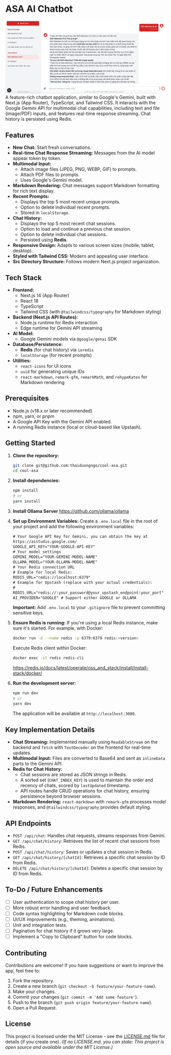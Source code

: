 # ASA AI Chatbot
![alt text](ASA.png "ASA")
A feature-rich chatbot application, similar to Google's Gemini, built with Next.js (App Router), TypeScript, and Tailwind CSS. It interacts with the Google Gemini API for multimodal chat capabilities, including text and file (image/PDF) inputs, and features real-time response streaming. Chat history is persisted using Redis.

## Features

*   **New Chat:** Start fresh conversations.
*   **Real-time Chat Response Streaming:** Messages from the AI model appear token by token.
*   **Multimodal Input:**
    *   Attach image files (JPEG, PNG, WEBP, GIF) to prompts.
    *   Attach PDF files to prompts.
    *   Uses Google's Gemini model.
*   **Markdown Rendering:** Chat messages support Markdown formatting for rich text display.
*   **Recent Prompts:**
    *   Displays the top 5 most recent unique prompts.
    *   Option to delete individual recent prompts.
    *   Stored in `localStorage`.
*   **Chat History:**
    *   Displays the top 5 most recent chat sessions.
    *   Option to load and continue a previous chat session.
    *   Option to delete individual chat sessions.
    *   Persisted using **Redis**.
*   **Responsive Design:** Adapts to various screen sizes (mobile, tablet, desktop).
*   **Styled with Tailwind CSS:** Modern and appealing user interface.
*   **Src Directory Structure:** Follows modern Next.js project organization.

## Tech Stack

*   **Frontend:**
    *   Next.js 14 (App Router)
    *   React 18
    *   TypeScript
    *   Tailwind CSS (with `@tailwindcss/typography` for Markdown styling)
*   **Backend (Next.js API Routes):**
    *   Node.js runtime for Redis interaction
    *   Edge runtime for Gemini API streaming
*   **AI Model:**
    *   Google Gemini models via `@google/genai` SDK
*   **Database/Persistence:**
    *   **Redis** (for chat history) via `ioredis`
    *   `localStorage` (for recent prompts)
*   **Utilities:**
    *   `react-icons` for UI icons
    *   `uuid` for generating unique IDs
    *   `react-markdown`, `remark-gfm`, `remarkMath`, and `rehypeKatex` for Markdown rendering

## Prerequisites

*   Node.js (v18.x or later recommended)
*   npm, yarn, or pnpm
*   A Google API Key with the Gemini API enabled.
*   A running Redis instance (local or cloud-based like Upstash).

## Getting Started

1.  **Clone the repository:**
    ```bash
    git clone git@github.com:thaiduongngo/cool-asa.git
    cd cool-asa
    ```

2.  **Install dependencies:**
    ```bash
    npm install
    # or
    yarn install
    ```

3.  **Install Ollama Server**
    https://github.com/ollama/ollama

4.  **Set up Environment Variables:**
    Create a `.env.local` file in the root of your project and add the following environment variables:

    ```.env.local
    # Your Google API Key for Gemini, you can obtain the key at https://aistudio.google.com/
    GOOGLE_API_KEY="YOUR-GOOGLE-API-KEY"
    # Your model settings
    GEMINI_MODEL="YOUR-GEMINI-MODEL-NAME"
    OLLAMA_MODEL="YOUR-OLLAMA-MODEL-NAME"
    # Your Redis connection URL
    # Example for local Redis:
    REDIS_URL="redis://localhost:6379"
    # Example for Upstash (replace with your actual credentials):
    # REDIS_URL="redis://:your_password@your_upstash_endpoint:your_port"
    AI_PROVIDER="GOOGLE" # Support either GOOGLE or OLLAMA
    ```
    **Important:** Add `.env.local` to your `.gitignore` file to prevent committing sensitive keys.

5.  **Ensure Redis is running:**
    If you're using a local Redis instance, make sure it's started. For example, with Docker:
    ```bash
    docker run -d --name redis -p 6379:6379 redis:<version>
    ```
    Execute Redis client within Docker:
    ```bash
    docker exec -it redis redis-cli
    ```
    https://redis.io/docs/latest/operate/oss_and_stack/install/install-stack/docker/
6.  **Run the development server:**
    ```bash
    npm run dev
    # or
    yarn dev
    ```
    The application will be available at `http://localhost:3000`.


## Key Implementation Details

*   **Chat Streaming:** Implemented manually using `ReadableStream` on the backend and `fetch` with `TextDecoder` on the frontend for real-time updates.
*   **Multimodal Input:** Files are converted to Base64 and sent as `inlineData` parts to the Gemini API.
*   **Redis for Chat History:**
    *   Chat sessions are stored as JSON strings in Redis.
    *   A sorted set (`CHAT_INDEX_KEY`) is used to maintain the order and recency of chats, scored by `lastUpdated` timestamp.
    *   API routes handle CRUD operations for chat history, ensuring persistence beyond browser sessions.
*   **Markdown Rendering:** `react-markdown` with `remark-gfm` processes model responses, and `@tailwindcss/typography` provides default styling.

## API Endpoints

*   `POST /api/chat`: Handles chat requests, streams responses from Gemini.
*   `GET /api/chat/history`: Retrieves the list of recent chat sessions from Redis.
*   `POST /api/chat/history`: Saves or updates a chat session in Redis.
*   `GET /api/chat/history/[chatId]`: Retrieves a specific chat session by ID from Redis.
*   `DELETE /api/chat/history/[chatId]`: Deletes a specific chat session by ID from Redis.

## To-Do / Future Enhancements

*   [ ] User authentication to scope chat history per user.
*   [ ] More robust error handling and user feedback.
*   [ ] Code syntax highlighting for Markdown code blocks.
*   [ ] UI/UX improvements (e.g., theming, animations).
*   [ ] Unit and integration tests.
*   [ ] Pagination for chat history if it grows very large.
*   [ ] Implement a "Copy to Clipboard" button for code blocks.

## Contributing

Contributions are welcome! If you have suggestions or want to improve the app, feel free to:
1.  Fork the repository.
2.  Create a new branch (`git checkout -b feature/your-feature-name`).
3.  Make your changes.
4.  Commit your changes (`git commit -m 'Add some feature'`).
5.  Push to the branch (`git push origin feature/your-feature-name`).
6.  Open a Pull Request.

## License

This project is licensed under the MIT License - see the [LICENSE.md](LICENSE.md) file for details (if you create one).
*(If no LICENSE.md, you can state: This project is open source and available under the MIT License.)*